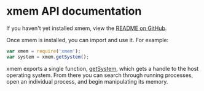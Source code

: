# xmem API documentation

If you haven't yet installed xmem, view the [README on GitHub](https://github.com/jdfreder/xmem).  

Once xmem is installed, you can import and use it.  For example:  

```javascript
var xmem = require('xmem');
var system = xmem.getSystem();
```

xmem exports a single function, [getSystem](globals.html#getsystem), which gets a handle to the host operating system.  From there you can search through running processes, open an individual process, and  begin manipulating its memory.  
